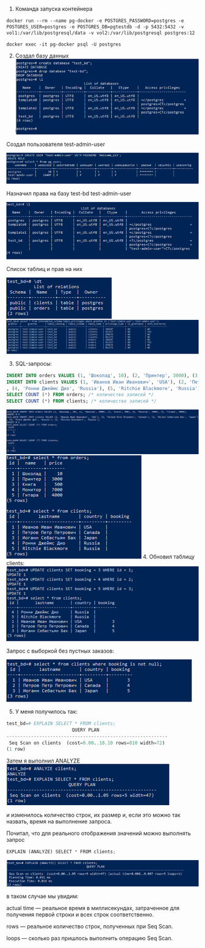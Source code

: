 1. Команда запуска контейнера
```shell
docker run --rm --name pg-docker -e POSTGRES_PASSWORD=postgres -e POSTGRES_USER=postgres -e POSTGRES_DB=pgtestdb -d -p 5432:5432 -v vol1:/var/lib/postgresql/data -v vol2:/var/lib/postgresql postgres:12
```
```shell
docker exec -it pg-docker psql -U postgres
```
2. Создал базу данных
![img.png](img.png)

Создал пользователя test-admin-user

![img_1.png](img_1.png)

Назначил права на базу test-bd test-admin-user

![img_3.png](img_3.png)

Список таблиц и прав на них

![img_4.png](img_4.png)
![img_5.png](img_5.png)

3. SQL-запросы:
```sql
INSERT INTO orders VALUES (1, 'Шоколад', 10), (2, 'Принтер', 3000), (3, 'Книга', 500), (4, 'Монитор', 7000), (5, 'Гитара', 4000); /* Таблица orders */
INSERT INTO clients VALUES (1, 'Иванов Иван Иванович', 'USA'), (2, 'Петров Петр Петрович', 'Canada'), (3, 'Иоганн Себастьян Бах', 'Japan')
, (4, 'Ронни Джеймс Дио', 'Russia'), (5, 'Ritchie Blackmore', 'Russia'); /* Таблица clients */
SELECT COUNT (*) FROM orders; /* количество записей */
SELECT COUNT (*) FROM clients; /* количество записей */
```
![img_6.png](img_6.png)
![img_7.png](img_7.png)
4. Обновил таблицу clients:
![img_8.png](img_8.png)

Запрос с выборкой без пустных заказов:

![img_9.png](img_9.png)

5. У меня получилось так: 
```python
test_bd=# EXPLAIN SELECT * FROM clients;
                        QUERY PLAN
-----------------------------------------------------------
 Seq Scan on clients  (cost=0.00..18.10 rows=810 width=72)
(1 row)
```
Затем я выполнил ANALYZE
![img_10.png](img_10.png)

<p>и изменилось количество строк, их размер и, если это можно так назвать, время на выполнение запроса.</p>
<p>Почитал, что для реального отображения значений можно выполнять запрос</p>

```python
EXPLAIN (ANALYZE) SELECT * FROM clients;
```

![img_11.png](img_11.png)

<p>в таком случае мы увидим:</p>
<p>actual time — реальное время в миллисекундах, затраченное для получения первой строки и всех строк соответственно.</p>
<p>rows — реальное количество строк, полученных при Seq Scan.</p>
<p>loops — сколько раз пришлось выполнить операцию Seq Scan.</p>
